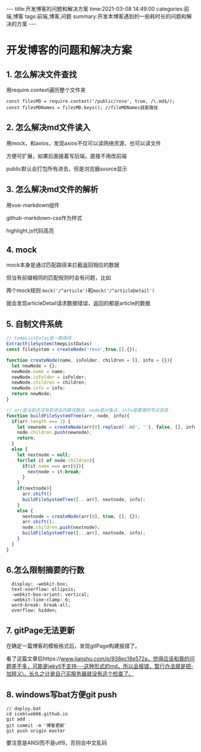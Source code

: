 \-\-\-
title:开发博客的问题和解决方案
time:2021-03-08 14:49:00
categories:前端,博客
tags:前端,博客,问题
summary:开发本博客遇到的一些耗时长的问题和解决的方案
\-\-\-

# 开发博客的问题和解决方案

## 1. 怎么解决文件查找

用require.context遍历整个文件夹

```
const filesMD = require.context('/public/reso', true, /\.md$/);
const filesMDNames = filesMD.keys(); //fileMDNames就是路径
```

## 2. 怎么解决md文件读入

用mock，和axios，发现axios不仅可以读网络资源，也可以读文件

方便可扩展，如果后面接着写后端，直接不用改前端

public默认会打包所有进去，但是浏览器source显示

## 3. 怎么解决md文件的解析

用vue-markdown组件

github-markdown-css作为样式

highlight.js代码高亮

## 4. mock

mock本身是通过匹配路径来拦截返回相应的数据

但当有前缀相同的匹配规则时会有问题，比如

两个mock规则 `mock('/^article')`和`mock('/^articleDetail')`

就会发现articleDetail请求数据错误，返回的都是article的数据

## 5. 自制文件系统

```javascript
// tempListDatas是一群路径
ExtractFileSystem(tmepListDatas)
const fileSystem = createNode('reso',true,[],{});

function createNode(name, isFolder, children = [], info = {}){
  let newNode = {};
  newNode.name = name;
  newNode.isFolder = isFolder;
  newNode.children = children;
  newNode.info = info;
  return newNode;
}

// arr是当前还没有安进去的路径数组，node是对象点，info是要填的节点信息
function buildFileSystemTree(arr, node, info){
  if(arr.length === 1) {
    let newnode = createNode(arr[0].replace('.md', ''), false, [], info);
    node.children.push(newnode);
    return;
  }
  else {
    let nextnode = null;
    for(let it of node.children){
      if(it.name === arr[0]){
        nextnode = it;break;
      }
    }
    if(nextnode){
      arr.shift()
      buildFileSystemTree([...arr], nextnode, info);
    }
    else {
      nextnode = createNode(arr[0], true, [], {});
      arr.shift();
      node.children.push(nextnode);
      buildFileSystemTree([...arr], nextnode, info);
    }
  }
}

```
## 6.怎么限制摘要的行数
```
  display: -webkit-box;
  text-overflow: ellipsis;
  -webkit-box-orient: vertical;
  -webkit-line-clamp: 6;
  word-break: break-all;
  overflow: hidden;
```

## 7. gitPage无法更新

在确定一篇博客的模板格式后，发现gitPage构建报错了。

看了这篇文章后https://www.jianshu.com/p/938ec18e572a，觉得应该和我的问题差不多，可能是jekyll不支持---这种形式的md，所以会报错，暂行办法就是把-加转义\，长久之计是自己买服务器就没有这个检查了。

## 8. windows写bat方便git push

```
// deploy.bat
cd iceblue666.github.io
git add .
git commit -m '博客更新'
git push origin master
```

要注意是ANSI而不是utf8，否则会中文乱码